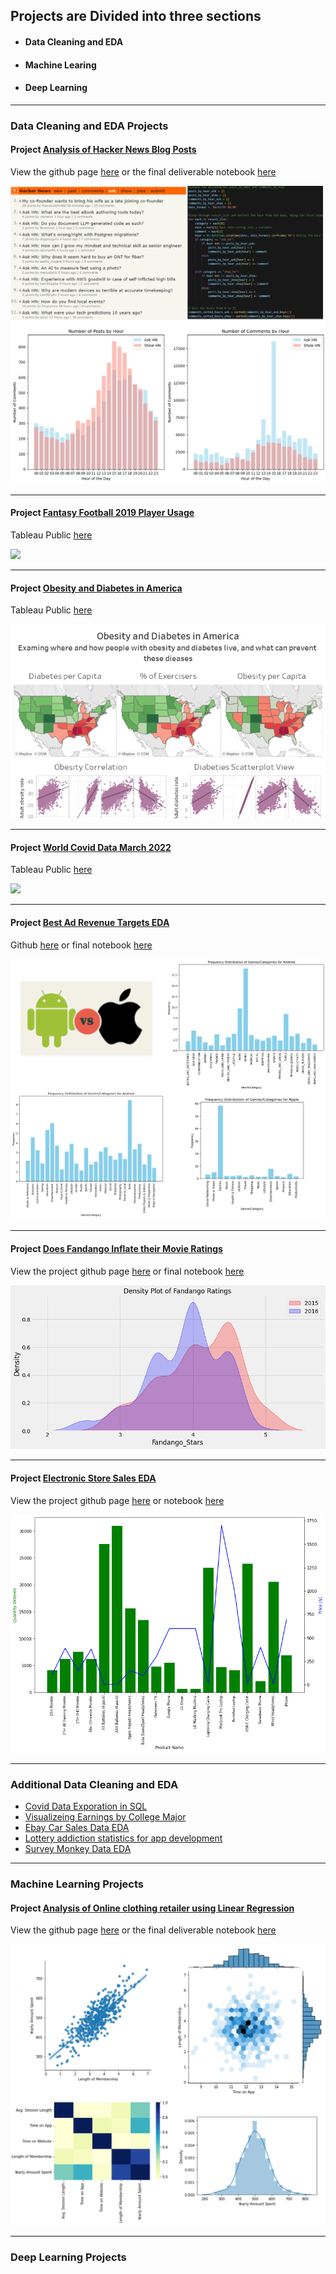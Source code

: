## Projects are Divided into three sections
 - #### Data Cleaning and EDA  
 - #### Machine Learing 
 - #### Deep Learning


---

### Data Cleaning and EDA Projects 

#### Project [Analysis of Hacker News Blog Posts](/sample_page)

View the github page  [here](https://github.com/gfulham/Analysis-of-Hacker-News-posts-) 
or the final deliverable notebook  [here](https://github.com/gfulham/Analysis-of-Hacker-News-posts-/blob/main/notebooks/Hacker%20News%20posts%20analysis.ipynb)

<img src="images/hacker_news_combine_images.jpg?raw=true"/>

---

#### Project [Fantasy Football 2019 Player Usage](/sample_page)

Tableau Public [here](https://public.tableau.com/app/profile/greg.fulham/viz/FantasyFootball2019PlayerUsage/Homepage)

<img src="images/2019_Fantasy_player_usage.jpgraw=true"/>

---

#### Project [Obesity and Diabetes in America](/sample_page)

Tableau Public [here](https://public.tableau.com/app/profile/greg.fulham/viz/ObesityInAmericabyStateandCounty/ObesityDashboard)

<img src="images/Obesity_Tableau.png?raw=true"/>

---

#### Project [World Covid Data March 2022](/sample_page)

Tableau Public [here](https://public.tableau.com/app/profile/greg.fulham/viz/CovidDataasofMarch2022/Dashboard1)

<img src="images/Covid_Data_2022.PNGraw=true"/>

---

#### Project [Best Ad Revenue Targets EDA](/sample_page)

Github [here](https://github.com/gfulham/Best-Ad-Revenue-Targets-for-Mobile-Apps/blob/main/notebooks/Ad_revenue_for_moblie_apps.ipynb)
or final notebook [here](https://github.com/gfulham/Best-Ad-Revenue-Targets-for-Mobile-Apps/blob/main/notebooks/Ad_revenue_for_moblie_apps.ipynb)

<img src="images/apple_vs_andriod_combine_images.jpg?raw=true"/>

---

#### Project [Does Fandango Inflate their Movie Ratings](/pdf/sample_presentation.pdf)

View the project github page  [here](https://github.com/gfulham/Fandango-movie-ratings) 
or final notebook [here](https://github.com/gfulham/Fandango-movie-ratings/blob/main/notebooks/fandango-eda.ipynb)

<img src="images/Density-plot-fandango-ratings.png?raw=true"/>

---
#### Project [Electronic Store Sales EDA](http://example.com/)

View the project github page  [here](https://github.com/gfulham/Exploring-electronic-store-sales-data) or notebook 
[here](https://github.com/gfulham/Exploring-electronic-store-sales-data/gtf-electronic-store-sales-eda-final.ipynb)

<img src="images/product-qualtity-sales-barchart.png?raw=true"/>

---

### Additional Data Cleaning and EDA

- [Covid Data Exporation in SQL](https://github.com/gfulham/Covid-data-exploration-with-SQL)
- [Visualizeing Earnings by College Major](https://github.com/gfulham/Visualizing-earings-by-college-major) 
- [Ebay Car Sales Data EDA](https://github.com/gfulham/Observations-of-cars-sales-via-ebay)
- [Lottery addiction statistics for app development](https://github.com/gfulham/Lottery-addiction-statistics-for-app-development)
- [Survey Monkey Data EDA](https://github.com/gfulham/survey_monkey) 

---

### Machine Learning Projects

 #### Project [Analysis of Online clothing retailer using Linear Regression](/sample_page)

View the github page  [here](https://github.com/gfulham/Analyzing-Customer-Data-from-an-Online-Clothing-Retailer) 
or the final deliverable notebook  [here](https://github.com/gfulham/Analyzing-Customer-Data-from-an-Online-Clothing-Retailer/blob/master/notebooks/linear_regression_project_with_online_clothing_retailer.ipynb)

<img src="images/customer_data_online_retailer_combine_images.jpg?raw=true"/>

---

### Deep Learning Projects


